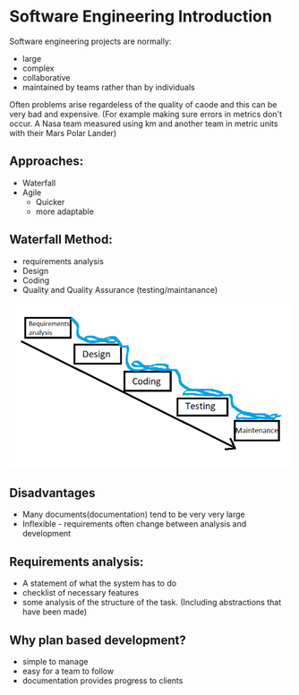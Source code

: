 # Software Engineering Introduction

Software engineering projects are normally:
* large
* complex
* collaborative
* maintained by teams rather than by individuals

Often problems arise regardeless of the quality of caode and this can be very bad and expensive.
(For example making sure errors in metrics don't occur. A Nasa team measured using km and another team in metric units with their Mars Polar Lander)

## Approaches:
* Waterfall
* Agile
    * Quicker
    * more adaptable

## Waterfall Method:
* requirements analysis
* Design
* Coding
* Quality and Quality Assurance (testing/maintanance)

![diagram](./pictures/waterfall_model.png "The Waterfall Model")

## Disadvantages

* Many documents(documentation) tend to be very very large
* Inflexible - requirements often change between analysis and development

## Requirements analysis:

* A statement of what the system has to do
* checklist of necessary features
* some analysis of the structure of the task. (Including abstractions that have been made)

## Why plan based development?

* simple to manage
* easy for a team to follow
* documentation provides progress to clients